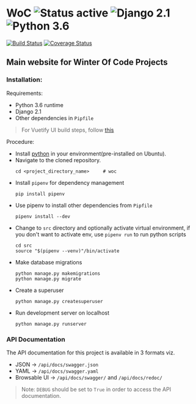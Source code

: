 # WoC ![Status active](https://img.shields.io/badge/Status-active%20development-2eb3c1.svg) ![Django 2.1](https://img.shields.io/badge/Django-2.1-green.svg) ![Python 3.6](https://img.shields.io/badge/Python-3.6-blue.svg)
[![Build Status](https://travis-ci.org/devlup-labs/woc.svg?branch=master)](https://travis-ci.org/devlup-labs/woc) [![Coverage Status](https://coveralls.io/repos/github/devlup-labs/woc/badge.svg?branch=master)](https://coveralls.io/github/devlup-labs/woc?branch=master)
## Main website for Winter Of Code Projects

### Installation:
Requirements:
- Python 3.6 runtime
- Django 2.1
- Other dependencies in `Pipfile`

> For Vuetify UI build steps, follow [this](ui/README.md)

Procedure:
- Install [python](https://www.python.org/downloads/) in your environment(pre-installed on Ubuntu).
- Navigate to the cloned repository.
    ```
    cd <project_directory_name>     # woc
    ```
- Install `pipenv` for dependency management
    ```
    pip install pipenv
    ```
- Use pipenv to install other dependencies from `Pipfile`
    ```
    pipenv install --dev
    ```
- Change to `src` directory and optionally activate virtual environment, if you don't want to activate env, use `pipenv run` to run python scripts
    ```
    cd src
    source "$(pipenv --venv)"/bin/activate
    ```
- Make database migrations
    ```
    python manage.py makemigrations
    python manage.py migrate
    ```
- Create a superuser
    ```
    python manage.py createsuperuser
    ```
- Run development server on localhost
    ```
    python manage.py runserver
    ```
    
### API Documentation  

The API documentation for this project is available in 3 formats viz.
- JSON -> `/api/docs/swagger.json`
- YAML -> `/api/docs/swagger.yaml`
- Browsable UI -> `/api/docs/swagger/` and `/api/docs/redoc/`
> Note: `DEBUG` should be set to `True` in order to access the API documentation.
